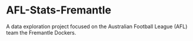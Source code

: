 # AFL-Stats-Fremantle
A data exploration project focused on the Australian Football League (AFL) team the Fremantle Dockers. 

